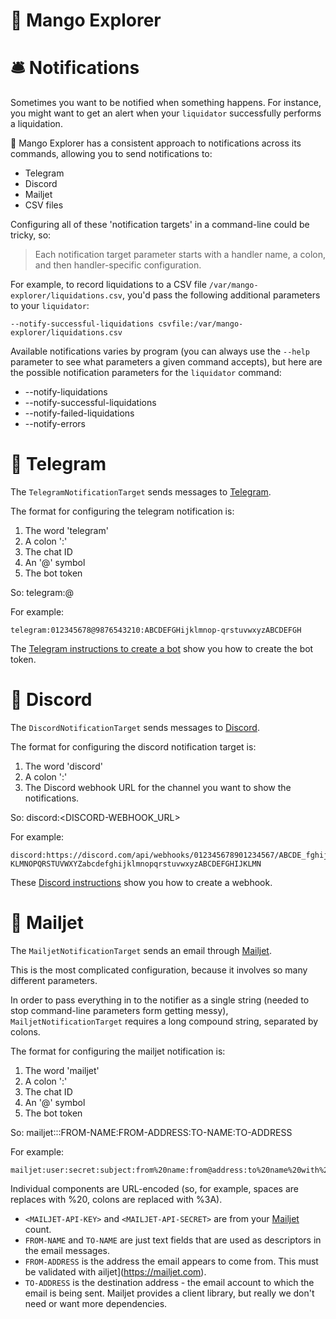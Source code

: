 # 🥭 Mango Explorer

# 🛎️ Notifications

Sometimes you want to be notified when something happens. For instance, you might want to get an alert when your `liquidator` successfully performs a liquidation.

🥭 Mango Explorer has a consistent approach to notifications across its commands, allowing you to send notifications to:
* Telegram
* Discord
* Mailjet
* CSV files

Configuring all of these 'notification targets' in a command-line could be tricky, so:

> Each notification target parameter starts with a handler name, a colon, and then handler-specific configuration.

For example, to record liquidations to a CSV file `/var/mango-explorer/liquidations.csv`, you'd pass the following additional parameters to your `liquidator`:
```
--notify-successful-liquidations csvfile:/var/mango-explorer/liquidations.csv
```

Available notifications varies by program (you can always use the `--help` parameter to see what parameters a given command accepts), but here are the possible notification parameters for the `liquidator` command:
* --notify-liquidations
* --notify-successful-liquidations
* --notify-failed-liquidations
* --notify-errors

# 💌 Telegram

The `TelegramNotificationTarget` sends messages to [Telegram](https://telegram.org/).

The format for configuring the telegram notification is:
1. The word 'telegram'
2. A colon ':'
3. The chat ID
4. An '@' symbol
5. The bot token

So:
telegram:<CHAT-ID>@<BOT-TOKEN>

For example:
```
telegram:012345678@9876543210:ABCDEFGHijklmnop-qrstuvwxyzABCDEFGH
```

The [Telegram instructions to create a bot](https://core.telegram.org/bots#creating-a-new-bot) show you how to create the bot token.

# 💬 Discord

The `DiscordNotificationTarget` sends messages to [Discord](https://discord.com/).

The format for configuring the discord notification target is:
1. The word 'discord'
2. A colon ':'
3. The Discord webhook URL for the channel you want to show the notifications.

So:
discord:<DISCORD-WEBHOOK_URL>

For example:
```
discord:https://discord.com/api/webhooks/012345678901234567/ABCDE_fghij-KLMNOPQRSTUVWXYZabcdefghijklmnopqrstuvwxyzABCDEFGHIJKLMN
```

These [Discord instructions](https://support.discord.com/hc/en-us/articles/228383668-Intro-to-Webhooks) show you how to create a webhook.


# 📧 Mailjet

The `MailjetNotificationTarget` sends an email through [Mailjet](https://mailjet.com).

This is the most complicated configuration, because it involves so many different parameters.

In order to pass everything in to the notifier as a single string (needed to stop command-line parameters form getting messy), `MailjetNotificationTarget` requires a long compound string, separated by colons.

The format for configuring the mailjet notification is:
1. The word 'mailjet'
2. A colon ':'
3. The chat ID
4. An '@' symbol
5. The bot token

So:
mailjet:<MAILJET-API-KEY>:<MAILJET-API-SECRET>:FROM-NAME:FROM-ADDRESS:TO-NAME:TO-ADDRESS

For example:
```
mailjet:user:secret:subject:from%20name:from@address:to%20name%20with%20colon%3A:to@address
```

Individual components are URL-encoded (so, for example, spaces are replaces with %20,
colons are replaced with %3A).
* `<MAILJET-API-KEY>` and `<MAILJET-API-SECRET>` are from your [Mailjet](https://mailjet.com) count.
* `FROM-NAME` and `TO-NAME` are just text fields that are used as descriptors in the email messages.
* `FROM-ADDRESS` is the address the email appears to come from. This must be validated with ailjet](https://mailjet.com).
* `TO-ADDRESS` is the destination address - the email account to which the email is being sent.
Mailjet provides a client library, but really we don't need or want more dependencies.
